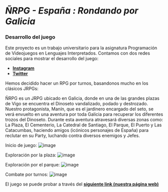 # ***ÑRPG - España : Rondando por Galicia***
### Desarrollo del juego
Este proyecto es un trabajo universitario para la asignatura Programación de Videojuegos en Lenguajes Interpretados.
Contamos con dos redes sociales para mostrar el desarrollo del juego:
- [**Instagram**](https://www.instagram.com/manin.interactive/)
- [**Twitter**](https://twitter.com/manin_int)

Hemos decidido hacer un RPG por turnos, basandonos mucho en los clásicos JRPGs:

ÑRPG es un JRPG ubicado en Galicia, donde en una de las grandes plazas de Vigo se encuentra el Dinoseto vandalizado, podado y destrozado. Nuestro protagonista, Manín, que es el jardinero encargado del seto, se verá envuelto en una aventura por toda Galicia para recuperar los diferentes trozos del Dinoseto. Durante esta aventura atravesará diversas zonas como: La Plaza, El Cementerio, La Catedral de Santiago, El Parque, El Puerto y Las Catacumbas, haciendo amigos (icónicos personajes de España) para reclutar en su Party, luchando contra diversos enemigos y Jefes.

Inicio de juego:
![image](https://user-images.githubusercontent.com/99798297/208014988-2ed1913d-478c-48ce-9d67-5fa2dd822d3a.png)

Exploración por la plaza:
![image](https://user-images.githubusercontent.com/99798297/208015496-021ce977-3f9f-434e-b9e1-166dd67e9fbd.png)

Exploración por el parque:
![image](https://user-images.githubusercontent.com/99798297/208015646-7e408b3e-6277-4285-99f7-bf2ddb212b61.png)

Combate por turnos:
![image](https://user-images.githubusercontent.com/99798297/208015924-09d98ef3-2e76-427f-be0f-3dc2e989387c.png)

El juego se puede probar a través del [**siguiente link (nuestra página web)**](https://almasso.github.io/PVLI_ERPG/)
